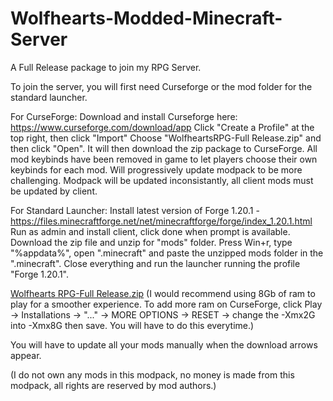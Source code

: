 # Wolfhearts-Modded-Minecraft-Server
A Full Release package to join my RPG Server.

To join the server, you will first need Curseforge or the mod folder for the standard launcher.

For CurseForge:
Download and install Curseforge here: https://www.curseforge.com/download/app
Click "Create a Profile" at the top right, then click "Import"
Choose "WolfheartsRPG-Full Release.zip" and then click "Open".
It will then download the zip package to CurseForge.
All mod keybinds have been removed in game to let players choose their own keybinds for each mod.
Will progressively update modpack to be more challenging.
Modpack will be updated inconsistantly, all client mods must be updated by client.

For Standard Launcher:
Install latest version of Forge 1.20.1 - https://files.minecraftforge.net/net/minecraftforge/forge/index_1.20.1.html
Run as admin and install client, click done when prompt is available.
Download the zip file and unzip for "mods" folder.
Press Win+r, type "%appdata%", open ".minecraft" and paste the unzipped mods folder in the ".minecraft".
Close everything and run the launcher running the profile "Forge 1.20.1". 



[Wolfhearts RPG-Full Release.zip](https://github.com/user-attachments/files/17172032/Wolfhearts.RPG-Full.Release.zip)
(I would recommend using 8Gb of ram to play for a smoother experience. To add more ram on CurseForge, click Play ->
Installations -> "..." -> MORE OPTIONS -> RESET -> change the -Xmx2G into -Xmx8G then save. You will have to do this everytime.)


You will have to update all your mods manually when the download arrows appear.

(I do not own any mods in this modpack, no money is made from this modpack, all rights are reserved by mod authors.)

